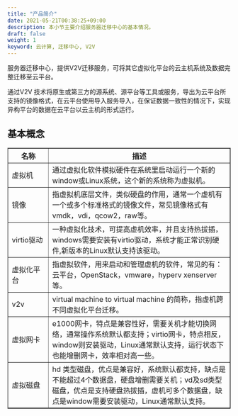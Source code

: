 ```yaml
---
title: "产品简介"
date: 2021-05-21T00:38:25+09:00
description: 本小节主要介绍服务器迁移中心的基本情况。
draft: false
weight: 1
keyword: 云计算, 迁移中心, V2V
---
```


服务器迁移中心，提供V2V迁移服务，可将其它虚拟化平台的云主机系统及数据完整迁移至云平台。

通过V2V 技术将原生或第三方的源系统、源平台等工具或服务，导出为云平台所支持的镜像格式，在云平台使用导入服务导入，在保证数据一致性的情况下，实现异构平台的数据在云平台以云主机的形式运行。

## 基本概念

<table border="1">
    <tr>
        <th width="150">名称</th>
        <th width="1000">描述</th>
    </tr>
    <tr>
        <td>虚拟机</td>
        <td>通过虚拟化软件模拟硬件在系统里启动运行一个新的window或Linux系统，这个新的系统称为虚拟机。</td>
    </tr>
    <tr>
        <td>镜像</td>
        <td>指虚拟机底层文件，类似硬盘的作用，通常一个虚机有一个或多个标准格式的镜像文件，常见镜像格式有vmdk，vdi，qcow2，raw等。</td>
    </tr>
    <tr>
        <td>virtio驱动</td>
        <td>一种虚拟化技术，可提高虚机效率，并且支持热拔插，windows需要安装有virtio驱动，系统才能正常识别硬件,新版本的Linux默认支持该驱动。</td>
    </tr>
    <tr>
        <td>虚拟化平台</td>
        <td>指虚拟软件，用来启动和管理虚机的软件，常见的有：云平台，OpenStack，vmware，hyperv xenserver 等。</td>
    </tr>
    <tr>
        <td>v2v</td>
        <td>virtual machine to virtual machine 的简称，指虚机跨不同虚拟化平台迁移。</td>
    </tr>
    <tr>
        <td>虚拟网卡</td>
        <td>e1000网卡，特点是兼容性好，需要关机才能切换网络，通常操作系统默认都支持；virtio网卡，特点相反，window则安装驱动，Linux通常默认支持，运行状态下也能增删网卡，效率相对高一些。</td>
    </tr>
    <tr>
        <td>虚拟磁盘</td>
        <td>hd 类型磁盘，优点是兼容好，系统默认都支持，缺点是不能超过4个数据盘，硬盘增删需要关机；vd及sd类型磁盘，优点是支持硬盘热拔插，虚机可多个数据盘，缺点是window需要安装驱动，Linux通常默认支持。</td>
    </tr>
</table>






